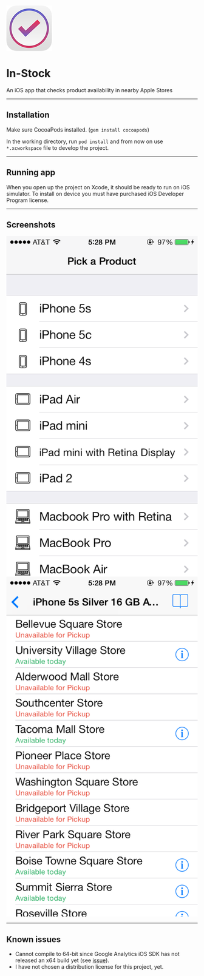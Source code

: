 ![In-Stock logo](/Icon/appicon-120.png)

# In-Stock

An iOS app that checks product availability in nearby Apple Stores

---

## Installation

Make sure CocoaPods installed. (`gem install cocoapods`)

In the working directory, run `pod install` and from now on use `*.xcworkspace` file to develop the project.

---

## Running app

When you open up the project on Xcode, it should be ready to run on iOS simulator. To install on device you must have purchased iOS Developer Program license.

---

## Screenshots 

![](/Screenshots/4inch1.png)
![](/Screenshots/4inch2.png)

---

## Known issues

* Cannot compile to 64-bit since Google Analytics iOS SDK has not released an x64 build yet (see [issue](https://code.google.com/p/analytics-issues/issues/detail?id=356)).
* I have not chosen a distribution license for this project, yet.